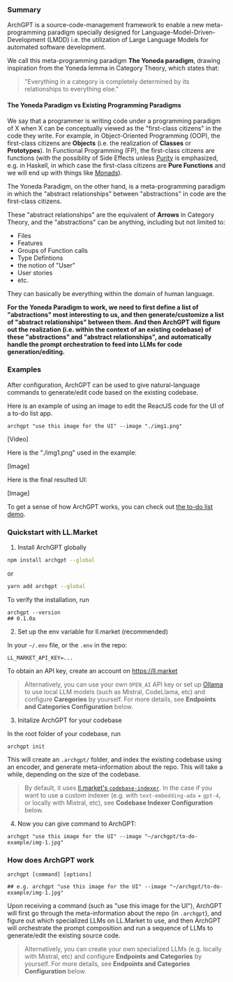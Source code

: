 ### Summary

ArchGPT is a source-code-management framework to enable a new meta-programming paradigm
specially designed for Language-Model-Driven-Development (LMDD) i.e. the utilization of
Large Language Models for automated software development.

We call this meta-programming paradigm **The Yoneda paradigm**, drawing inspiration from the
Yoneda lemma in Category Theory, which states that:

> "Everything in a category is completely determined by its relationships to everything
> else."

#### The Yoneda Paradigm vs Existing Programming Paradigms

We say that a programmer is writing code under a programming paradigm of X when X can be
conceptually viewed as the "first-class citizens" in the code they write. For example, in
Object-Oriented Programming (OOP), the first-class citizens are **Objects** (i.e. the
realization of **Classes** or **Prototypes**). In Functional Programming (FP), the
first-class citizens are functions (with the possiblity of Side Effects unless
[Purity](https://en.wikipedia.org/wiki/Purely_functional_programming) is emphasized, e.g. in
Haskell, in which case the first-class citizens are **Pure Functions** and we will end up
with things like [Monads](<https://en.wikipedia.org/wiki/Monad_(functional_programming)>)).

The Yoneda Paradigm, on the other hand, is a meta-programming paradigm in which the
"abstract relationships" between "abstractions" in code are the first-class citizens.

These "abstract relationships" are the equivalent of **Arrows** in Category Theory, and the
"abstractions" can be anything, including but not limited to:

- Files
- Features
- Groups of Function calls
- Type Defintions
- the notion of "User"
- User stories
- etc.

They can basically be everything within the domain of human language.

**For the Yoneda Paradigm to work, we need to first define a list of "abstractions" most
interesting to us, and then generate/customize a list of "abstract relationships" between
them. And then ArchGPT will figure out the realization (i.e. within the context of an
existing codebase) of these "abstractions" and "abstract relationships", and automatically
handle the prompt orchestration to feed into LLMs for code generation/editing.**

### Examples

After configuration, ArchGPT can be used to give natural-language commands to generate/edit
code based on the existing codebase.

Here is an example of using an image to edit the ReactJS code for the UI of a to-do list
app.

```
archgpt "use this image for the UI" --image "./img1.png"
```

[Video]

Here is the "./img1.png" used in the example:

[Image]

Here is the final resulted UI:

[Image]

To get a sense of how ArchGPT works, you can check out
[the to-do list demo](https://archgpt.github.io/ArchGPT/to-do-list).

### Quickstart with LL.Market

1. Install ArchGPT globally

```bash
npm install archgpt --global
```

or

```bash
yarn add archgpt --global
```

To verify the installation, run

```
archgpt --version
## 0.1.0a
```

2. Set up the env variable for ll.market (recommended)

In your `~/.env` file, or the `.env` in the repo:

```
LL_MARKET_API_KEY=...
```

To obtain an API key, create an account on https://ll.market

> Alternatively, you can use your own `OPEN_AI` API key or set up
> [Ollama](https://ollama.ai/) to use local LLM models (such as Mistral, CodeLlama, etc) and
> configure **Caregories** by yourself. For more details, see **Endpoints and Categories
> Configuration** below.

3. Initalize ArchGPT for your codebase

In the root folder of your codebase, run

```
archgpt init
```

This will create an `.archgpt/` folder, and index the existing codebase using an encoder,
and generate meta-information about the repo. This will take a while, depending on the size
of the codebase.

> By default, it uses
> [ll.market's `codebase-indexer`](https://ll.market/llm/codebase-indexer). In the case if
> you want to use a custom indexer (e.g. with `text-embedding-ada` + `gpt-4`, or locally
> with Mistral, etc), see **Codebase Indexer Configuration** below.

4. Now you can give command to ArchGPT:

```
archgpt "use this image for the UI" --image "~/archgpt/to-do-example/img-1.jpg"
```

<!-- ```
archgpt "refactor reducers to "
``` -->

### How does ArchGPT work

```
archgpt [command] [options]

## e.g. archgpt "use this image for the UI" --image "~/archgpt/to-do-example/img-1.jpg"
```

Upon receiving a command (such as "use this image for the UI"), ArchGPT will first go
through the meta-information about the repo (in `.archgpt`), and figure out which
specialized LLMs on LL.Market to use, and then ArchGPT will orchestrate the prompt
composition and run a sequence of LLMs to generate/edit the existing source code.

> Alternatively, you can create your own specialized LLMs (e.g. locally with Mistral, etc)
> and configure **Endpoints and Categories** by yourself. For more details, see **Endpoints
> and Categories Configuration** below.

<!--
### Prerequisite

For local-only LLMs:

Make sure you have [Ollama](https://ollama.ai/) installed.

For API-based LLMs:

We support LLMs from [OpenAI](https://platform.openai.com/) and
[LL.Market](https://ll.market). (More coming soon)

For it to work, you need to ensure you have the following environment variables in `.env` of
the root folder, or in `~/.env`

`OPENAI_API_KEY=` (for OpenAI API key)

`LLMARKET_API_KEY=` (for LLMarket API key) -->

<!--
```typescript
import {initArchGPT} from "archgpt"

const archGPT = await initArchGPT(folder)

const ArSTs = await archGPT.searchFiles("to do list")

const description = "allow users to assign a todo item to existing members in a team"

const result = await archGPT.runPrompt("CREATE_FILE", {
  basedOn: ArSTs,
  description,
  llm: "gpt-4",
})
```

### coming soon:

1. [Insomnium](https://github.com/ArchGPT/insomnium/) Integration:
   https://github.com/ArchGPT/insomnium/discussions/13 to have first-class support for LLMs

2. upload to npm & add API documentations

3. ArchGPT GUI:

![HN](https://github.com/ArchGPT/ArchGPT/blob/main/gui.png?raw=true) -->
